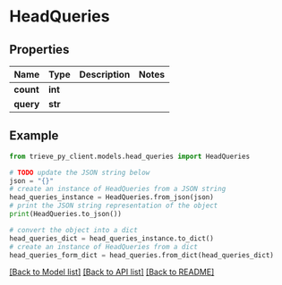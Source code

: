 # HeadQueries


## Properties

Name | Type | Description | Notes
------------ | ------------- | ------------- | -------------
**count** | **int** |  | 
**query** | **str** |  | 

## Example

```python
from trieve_py_client.models.head_queries import HeadQueries

# TODO update the JSON string below
json = "{}"
# create an instance of HeadQueries from a JSON string
head_queries_instance = HeadQueries.from_json(json)
# print the JSON string representation of the object
print(HeadQueries.to_json())

# convert the object into a dict
head_queries_dict = head_queries_instance.to_dict()
# create an instance of HeadQueries from a dict
head_queries_form_dict = head_queries.from_dict(head_queries_dict)
```
[[Back to Model list]](../README.md#documentation-for-models) [[Back to API list]](../README.md#documentation-for-api-endpoints) [[Back to README]](../README.md)


